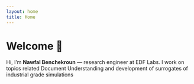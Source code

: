 ```yaml
---
layout: home
title: Home
---
```


# Welcome 👋
Hi, I’m **Nawfal Benchekroun** — research engineer at EDF Labs. I work on topics related Document Understanding and development of surrogates of industrial grade simulations

